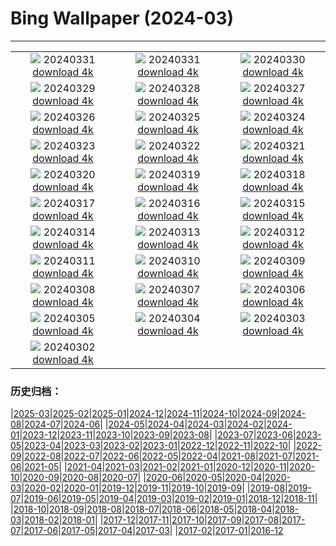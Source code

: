 # Bing Wallpaper (2024-03)
**************
| | | |
| :----: | :----: | :----: |
| ![](https://www.bing.com/th?id=OHR.HungarianEggs_EN-GB1813160198_1920x1080.jpg) 20240331 [download 4k](https://www.bing.com/th?id=OHR.HungarianEggs_EN-GB1813160198_UHD.jpg) | ![](https://www.bing.com/th?id=OHR.SleepySloth_EN-GB5265806402_1920x1080.jpg) 20240331 [download 4k](https://www.bing.com/th?id=OHR.SleepySloth_EN-GB5265806402_UHD.jpg) | ![](https://www.bing.com/th?id=OHR.SouthStackLight_EN-GB4224797900_1920x1080.jpg) 20240330 [download 4k](https://www.bing.com/th?id=OHR.SouthStackLight_EN-GB4224797900_UHD.jpg) |
| ![](https://www.bing.com/th?id=OHR.ShanghaiBlossoms_EN-GB3832708958_1920x1080.jpg) 20240329 [download 4k](https://www.bing.com/th?id=OHR.ShanghaiBlossoms_EN-GB3832708958_UHD.jpg) | ![](https://www.bing.com/th?id=OHR.TeatroColon_EN-GB2271752304_1920x1080.jpg) 20240328 [download 4k](https://www.bing.com/th?id=OHR.TeatroColon_EN-GB2271752304_UHD.jpg) | ![](https://www.bing.com/th?id=OHR.HangRaiVietnam_EN-GB3016593740_1920x1080.jpg) 20240327 [download 4k](https://www.bing.com/th?id=OHR.HangRaiVietnam_EN-GB3016593740_UHD.jpg) |
| ![](https://www.bing.com/th?id=OHR.ColorfulHoli_EN-GB2645468196_1920x1080.jpg) 20240326 [download 4k](https://www.bing.com/th?id=OHR.ColorfulHoli_EN-GB2645468196_UHD.jpg) | ![](https://www.bing.com/th?id=OHR.WhiteEyes_EN-GB5831374525_1920x1080.jpg) 20240325 [download 4k](https://www.bing.com/th?id=OHR.WhiteEyes_EN-GB5831374525_UHD.jpg) | ![](https://www.bing.com/th?id=OHR.AmazonClouds_EN-GB8705485014_1920x1080.jpg) 20240324 [download 4k](https://www.bing.com/th?id=OHR.AmazonClouds_EN-GB8705485014_UHD.jpg) |
| ![](https://www.bing.com/th?id=OHR.WaikatoWater_EN-GB8519481849_1920x1080.jpg) 20240323 [download 4k](https://www.bing.com/th?id=OHR.WaikatoWater_EN-GB8519481849_UHD.jpg) | ![](https://www.bing.com/th?id=OHR.BwindiNationalForest_EN-GB8408921240_1920x1080.jpg) 20240322 [download 4k](https://www.bing.com/th?id=OHR.BwindiNationalForest_EN-GB8408921240_UHD.jpg) | ![](https://www.bing.com/th?id=OHR.SpringFrog_EN-GB9074192994_1920x1080.jpg) 20240321 [download 4k](https://www.bing.com/th?id=OHR.SpringFrog_EN-GB9074192994_UHD.jpg) |
| ![](https://www.bing.com/th?id=OHR.SpringCaveDale_EN-GB2092563802_1920x1080.jpg) 20240320 [download 4k](https://www.bing.com/th?id=OHR.SpringCaveDale_EN-GB2092563802_UHD.jpg) | ![](https://www.bing.com/th?id=OHR.ElephantRock_EN-GB2587880881_1920x1080.jpg) 20240319 [download 4k](https://www.bing.com/th?id=OHR.ElephantRock_EN-GB2587880881_UHD.jpg) | ![](https://www.bing.com/th?id=OHR.StFiniansBay_EN-GB0601904880_1920x1080.jpg) 20240318 [download 4k](https://www.bing.com/th?id=OHR.StFiniansBay_EN-GB0601904880_UHD.jpg) |
| ![](https://www.bing.com/th?id=OHR.BambooPanda_EN-GB5869925596_1920x1080.jpg) 20240317 [download 4k](https://www.bing.com/th?id=OHR.BambooPanda_EN-GB5869925596_UHD.jpg) | ![](https://www.bing.com/th?id=OHR.AnzaBorregoBloom_EN-GB6213504183_1920x1080.jpg) 20240316 [download 4k](https://www.bing.com/th?id=OHR.AnzaBorregoBloom_EN-GB6213504183_UHD.jpg) | ![](https://www.bing.com/th?id=OHR.AyutthayaTree_EN-GB6491490381_1920x1080.jpg) 20240315 [download 4k](https://www.bing.com/th?id=OHR.AyutthayaTree_EN-GB6491490381_UHD.jpg) |
| ![](https://www.bing.com/th?id=OHR.MagadiFlamingos_EN-GB8544970880_1920x1080.jpg) 20240314 [download 4k](https://www.bing.com/th?id=OHR.MagadiFlamingos_EN-GB8544970880_UHD.jpg) | ![](https://www.bing.com/th?id=OHR.BryceSnow_EN-GB7209658465_1920x1080.jpg) 20240313 [download 4k](https://www.bing.com/th?id=OHR.BryceSnow_EN-GB7209658465_UHD.jpg) | ![](https://www.bing.com/th?id=OHR.SleepyKoala_EN-GB8056580586_1920x1080.jpg) 20240312 [download 4k](https://www.bing.com/th?id=OHR.SleepyKoala_EN-GB8056580586_UHD.jpg) |
| ![](https://www.bing.com/th?id=OHR.MotheringSundayMuteSwan_EN-GB7947590349_1920x1080.jpg) 20240311 [download 4k](https://www.bing.com/th?id=OHR.MotheringSundayMuteSwan_EN-GB7947590349_UHD.jpg) | ![](https://www.bing.com/th?id=OHR.BistiBlue_EN-GB9222273593_1920x1080.jpg) 20240310 [download 4k](https://www.bing.com/th?id=OHR.BistiBlue_EN-GB9222273593_UHD.jpg) | ![](https://www.bing.com/th?id=OHR.TateLightUp_EN-GB9793906084_1920x1080.jpg) 20240309 [download 4k](https://www.bing.com/th?id=OHR.TateLightUp_EN-GB9793906084_UHD.jpg) |
| ![](https://www.bing.com/th?id=OHR.TarragonaSpain_EN-GB6677575953_1920x1080.jpg) 20240308 [download 4k](https://www.bing.com/th?id=OHR.TarragonaSpain_EN-GB6677575953_UHD.jpg) | ![](https://www.bing.com/th?id=OHR.WahclellaFalls_EN-GB8488291917_1920x1080.jpg) 20240307 [download 4k](https://www.bing.com/th?id=OHR.WahclellaFalls_EN-GB8488291917_UHD.jpg) | ![](https://www.bing.com/th?id=OHR.BangkokCircle_EN-GB8143129520_1920x1080.jpg) 20240306 [download 4k](https://www.bing.com/th?id=OHR.BangkokCircle_EN-GB8143129520_UHD.jpg) |
| ![](https://www.bing.com/th?id=OHR.ArenalCostaRica_EN-GB7820638738_1920x1080.jpg) 20240305 [download 4k](https://www.bing.com/th?id=OHR.ArenalCostaRica_EN-GB7820638738_UHD.jpg) | ![](https://www.bing.com/th?id=OHR.KrugerLeopard_EN-GB7548648267_1920x1080.jpg) 20240304 [download 4k](https://www.bing.com/th?id=OHR.KrugerLeopard_EN-GB7548648267_UHD.jpg) | ![](https://www.bing.com/th?id=OHR.BritAwardsGuitarsUK_EN-GB7128101081_1920x1080.jpg) 20240303 [download 4k](https://www.bing.com/th?id=OHR.BritAwardsGuitarsUK_EN-GB7128101081_UHD.jpg) |
| ![](https://www.bing.com/th?id=OHR.StDavidsPembrokeshire_EN-GB6636392308_1920x1080.jpg) 20240302 [download 4k](https://www.bing.com/th?id=OHR.StDavidsPembrokeshire_EN-GB6636392308_UHD.jpg) |  |  |

### 历史归档：

|[2025-03](/../2025-03/2025-03.md)|[2025-02](/../2025-02/2025-02.md)|[2025-01](/../2025-01/2025-01.md)|[2024-12](/../2024-12/2024-12.md)|[2024-11](/../2024-11/2024-11.md)|[2024-10](/../2024-10/2024-10.md)|[2024-09](/../2024-09/2024-09.md)|[2024-08](/../2024-08/2024-08.md)|[2024-07](/../2024-07/2024-07.md)|[2024-06](/../2024-06/2024-06.md)|
|[2024-05](/../2024-05/2024-05.md)|[2024-04](/../2024-04/2024-04.md)|[2024-03](/2024-03.md)|[2024-02](/../2024-02/2024-02.md)|[2024-01](/../2024-01/2024-01.md)|[2023-12](/../2023-12/2023-12.md)|[2023-11](/../2023-11/2023-11.md)|[2023-10](/../2023-10/2023-10.md)|[2023-09](/../2023-09/2023-09.md)|[2023-08](/../2023-08/2023-08.md)|
|[2023-07](/../2023-07/2023-07.md)|[2023-06](/../2023-06/2023-06.md)|[2023-05](/../2023-05/2023-05.md)|[2023-04](/../2023-04/2023-04.md)|[2023-03](/../2023-03/2023-03.md)|[2023-02](/../2023-02/2023-02.md)|[2023-01](/../2023-01/2023-01.md)|[2022-12](/../2022-12/2022-12.md)|[2022-11](/../2022-11/2022-11.md)|[2022-10](/../2022-10/2022-10.md)|
|[2022-09](/../2022-09/2022-09.md)|[2022-08](/../2022-08/2022-08.md)|[2022-07](/../2022-07/2022-07.md)|[2022-06](/../2022-06/2022-06.md)|[2022-05](/../2022-05/2022-05.md)|[2022-04](/../2022-04/2022-04.md)|[2021-08](/../2021-08/2021-08.md)|[2021-07](/../2021-07/2021-07.md)|[2021-06](/../2021-06/2021-06.md)|[2021-05](/../2021-05/2021-05.md)|
|[2021-04](/../2021-04/2021-04.md)|[2021-03](/../2021-03/2021-03.md)|[2021-02](/../2021-02/2021-02.md)|[2021-01](/../2021-01/2021-01.md)|[2020-12](/../2020-12/2020-12.md)|[2020-11](/../2020-11/2020-11.md)|[2020-10](/../2020-10/2020-10.md)|[2020-09](/../2020-09/2020-09.md)|[2020-08](/../2020-08/2020-08.md)|[2020-07](/../2020-07/2020-07.md)|
|[2020-06](/../2020-06/2020-06.md)|[2020-05](/../2020-05/2020-05.md)|[2020-04](/../2020-04/2020-04.md)|[2020-03](/../2020-03/2020-03.md)|[2020-02](/../2020-02/2020-02.md)|[2020-01](/../2020-01/2020-01.md)|[2019-12](/../2019-12/2019-12.md)|[2019-11](/../2019-11/2019-11.md)|[2019-10](/../2019-10/2019-10.md)|[2019-09](/../2019-09/2019-09.md)|
|[2019-08](/../2019-08/2019-08.md)|[2019-07](/../2019-07/2019-07.md)|[2019-06](/../2019-06/2019-06.md)|[2019-05](/../2019-05/2019-05.md)|[2019-04](/../2019-04/2019-04.md)|[2019-03](/../2019-03/2019-03.md)|[2019-02](/../2019-02/2019-02.md)|[2019-01](/../2019-01/2019-01.md)|[2018-12](/../2018-12/2018-12.md)|[2018-11](/../2018-11/2018-11.md)|
|[2018-10](/../2018-10/2018-10.md)|[2018-09](/../2018-09/2018-09.md)|[2018-08](/../2018-08/2018-08.md)|[2018-07](/../2018-07/2018-07.md)|[2018-06](/../2018-06/2018-06.md)|[2018-05](/../2018-05/2018-05.md)|[2018-04](/../2018-04/2018-04.md)|[2018-03](/../2018-03/2018-03.md)|[2018-02](/../2018-02/2018-02.md)|[2018-01](/../2018-01/2018-01.md)|
|[2017-12](/../2017-12/2017-12.md)|[2017-11](/../2017-11/2017-11.md)|[2017-10](/../2017-10/2017-10.md)|[2017-09](/../2017-09/2017-09.md)|[2017-08](/../2017-08/2017-08.md)|[2017-07](/../2017-07/2017-07.md)|[2017-06](/../2017-06/2017-06.md)|[2017-05](/../2017-05/2017-05.md)|[2017-04](/../2017-04/2017-04.md)|[2017-03](/../2017-03/2017-03.md)|
|[2017-02](/../2017-02/2017-02.md)|[2017-01](/../2017-01/2017-01.md)|[2016-12](/../2016-12/2016-12.md)